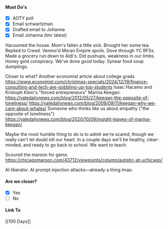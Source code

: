 #### Must Do's
- [x] AOTY poll
- [x] Email schwartzman
- [x] Drafted email to Johanna
- [x] Email Johanna (tmr latest)

Vacuumed the house. Mom's fallen a little sick. Brought her some tea. Replied to Creed. Venmo'd Moran Empire spoils. Dove through YC RFSs. Made a grocery run down to Aldi's. Did pushups, weakness in our limbs. Honey gold conspiracy. We've done good today. Synear food soup dumplings.

Closer to what? 
Another economist article about college grads
https://www.economist.com/christmas-specials/2024/12/19/finance-consulting-and-tech-are-gobbling-up-top-students
Isaac Hacamo and Kristoph Klein's "forced entrepreneurs"
Marina Keegan:
https://yaledailynews.com/blog/2012/05/27/keegan-the-opposite-of-loneliness/
https://yaledailynews.com/blog/2009/09/11/keegan-why-we-care-about-whales/
Someone who thinks like us about empathy ("the opposite of loneliness")
https://yaledailynews.com/blog/2020/10/09/insight-leaves-of-marina-keegan/

Maybe the most humble thing to do is to admit we're scared, though we really can't let doubt kill our heart. In a couple days we'll be healthy, clear-minded, and ready to go back to school. We want to teach.

Scoured the maroon for gems.
https://chicagomaroon.com/43712/viewpoints/column/autistic-at-uchicago/

AI liberator. AI prompt injection attacks—already a thing lmao.
#### Are we closer?
- [x] Yes
- [ ] No
#### Link To
[[100 Days]]
